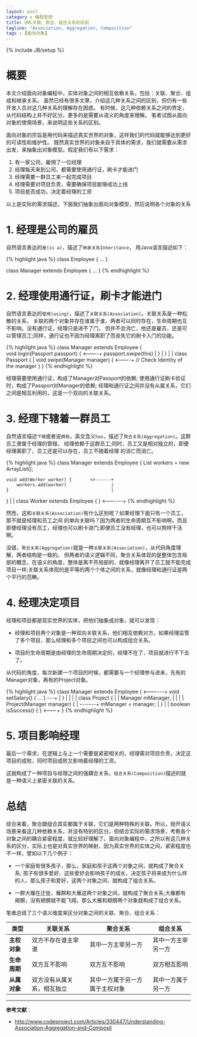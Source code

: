 ```yaml
---
layout: post
category : 编程思想
title: UML关联、聚合、组合关系的区别
tagline: "Association, Aggregation, Composition"
tags : [面向对象]
---
```

{% include JB/setup %}

# 概要

本文介绍面向对象编程中，实体对象之间的相互依赖关系，包括：关联、聚合、组成和继承关系。
虽然已经有很多文章，介绍这几种关系之间的区别，但仍有一些开发人员对这几种关系的理解存在困惑。
有时候，这几种依赖关系之间的界定，从代码结构上并不好区分，更多的是需要从语义的角度来理解。
笔者试图从面向对象的使用场景，来说明这些关系的区别。

面向对象的宗旨是用代码来描述真实世界的对象，这样我们的代码就能够达到更好的可读性和维护性。
既然真实世界的对象来自于具体的需求，我们就需要从需求出发，来抽象出对象模型。假定我们有以下需求：

1. 有一家公司，雇佣了一位经理
2. 经理每天来到公司，都需要使用通行证，刷卡才能进门
3. 经理需要一群员工来一起完成项目
4. 经理需要对项目负责，需要确保项目能够成功上线
5. 项目是否成功，决定着经理的工资

以上是实际的需求描述，下面我们抽象出面向对象模型，然后说明各个对象的关系


# 1. 经理是公司的雇员

自然语言表达的`是(is a)`，描述了`继承关系Inheritance`， 用Java语言描述如下：

{% highlight java %}
class Employee { ... }
    
class Manager extends Employee { ... }
{% endhighlight %}

# 2. 经理使用通行证，刷卡才能进门

自然语言表达的`使用(using)`，描述了`关联关系(Association)`。关联关系是一种松散的关系，
关联的两个对象并存在谁属于谁，两者可以同时存在，生命周期也互不影响。没有通行证，经理只是进不了门，
但并不会消亡，他还是雇员，还是可以管理员工;同样，通行证也不因为经理离职了而丧失它的刷卡入门的功能。

{% highlight java %}
class Manager extends Employee {    
    void login(Passport passport) {         <----+
        passport.swipe(this)                     |
    }                                            |
}                                                |
                                                 |
class Passport {                                 |
    void swipe(Manager manager) {           <----+
        // Check Identity of the manager
    }
}
{% endhighlight %}

经理需要使用通行证，构成了Manager对Passport的依赖; 
使用通行证刷卡验证时，构成了Passport对Manager的依赖;
经理和通行证之间并没有从属关系，它们之间是相互利用的，这是一个双向的关联关系。


# 3. 经理下辖着一群员工

自然语言描述`下辖`或者说`拥有`，英文含义`has`，描述了`聚合关系(Aggregation)`。这群员工隶属于经理的管辖，
经理依赖于这群员工;同时，员工又是相对独立的，即便经理离职了，员工还是可以存在，员工不随着经理
的消亡而消亡。

{% highlight java %}
class Manager extends Employee {
    List<Worker> workers = new ArrayList<Worker>();

    void add(Worker worker) {       <>------+
        workers.add(worker)                 |
    }                                       |
}                                           |
                                            |
class Worker extends Employee { }    <------+
{% endhighlight %}

然而，这和`关联关系(Association)`有什么区别呢？如果经理下面只有一个员工，那不就是经理和员工之间
的单向关联吗？因为两者的生命周期互不影响啊，而且即便经理没有员工，经理也可以刷卡进门;即便员工没有经理，也可以照样干活啊。

没错，`聚合关系(Aggregation)`就是一种`关联关系(Association)`，从代码角度理解，两者结构是一致的。
但两者的语义逻辑不同，聚合关系体现的是整体包含局部的概念，在语义的角度，整体是离不开局部的，就像经理离开了员工就不能完成项目一样;关联关系体现的是平等的两个个体之间的关系，就像经理和通行证是两个平行的范畴。


# 4. 经理决定项目

经理和项目都是现实世界的实体，把他们抽象成对象，就可以发现：

- 经理和项目两个对象是一种双向关联关系，他们相互依赖对方。如果经理监管了多个项目，那么经理和多个项目之间也可以构成组合关系。

- 项目的生命周期是由经理的生命周期决定的，经理不在了，项目就进行不下去了。

从代码的角度，每次新建一个项目的时候，都需要与一个经理参与进来，先有的Manager对象，再有的Project对象。

{% highlight java %}
class Manager extends Employee {       <------+
    void setSalary() { ... }   ---+           |
}                                 |           |
                                  |           |
class Project {                   |           |
    Manager mManager;             |           |
                                  |           |
    Project(Manager manager) {    |    -------+
        mManager = manager;       |
    }                             |
                                  |
    boolean isSuccess() { }   <---+
}
{% endhighlight %}

# 5. 项目影响经理

最后一个需求，在逻辑上与上一个需要是紧密相关的，经理需对项目负责，决定这项目的成败，同时项目成败又影响着经理的工资。

这就构成了一种项目与经理之间的强耦合关系，`组合关系(Composition)`描述的就是一种语义上紧密关联的关系。

# 总结

综合来看，聚合跟组合其实都属于关联，它们是两种特殊的关联。所以，抛开语义场景来看这几种依赖关系，并没有特别的区分。但结合实际的需求场景，考察各个对象之间的耦合紧密程度，就比较好理解了。面向对象编程中，之所以有这几种关系的区分，实际上也是对真实世界的映射，因为真实世界的实体之间，紧密程度也不一样，譬如以下几个例子：

- 一个家庭有很多孩子，那么，家庭和孩子这两个对象之间，就构成了聚合关系; 孩子有很多爱好，这些爱好会影响孩子的成长，决定孩子将来成为什么样的人，那么孩子和爱好，这两个对象之间，就构成了组合关系。

- 一群大雁在迁徙，雁群和大雁这两个对象之间，就构成了聚合关系;大雁都有翅膀，没有翅膀就不能飞翔，那么大雁和翅膀两个对象就构成了组合关系。

笔者总结了三个语义维度来区分对象之间的关联、聚合、组合关系：

类型        | 关联关系 | 聚合关系 | 组合关系
-----       | -----   | -----   | -----
**主权对象** | 双方不存在谁主宰谁 | 其中一方主宰另一方 | 其中一方主宰另一方
**生命周期** | 双方互不影响 | 双方互不影响 | 双方相互影响
**从属对象** | 双方没有从属关系，相互独立 | 其中一方属于另一方属于主权对象 | 其中一方属于另一方

---

**参考文献**：

- <http://www.codeproject.com/Articles/330447/Understanding-Association-Aggregation-and-Composit>